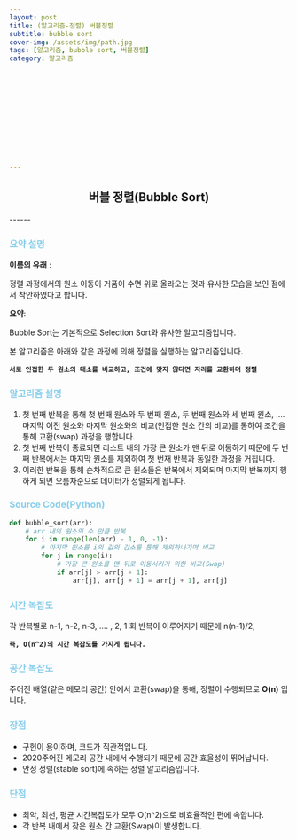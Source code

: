 ```yaml
---
layout: post
title: (알고리즘-정렬) 버블정렬
subtitle: bubble sort
cover-img: /assets/img/path.jpg
tags: [알고리즘, bubble sort, 버블정렬]
category: 알고리즘













---
```


<center>
  <h2>
    버블 정렬(Bubble Sort)
  </h2>
</center>
------

### <span style="color:skyblue">요약 설명</span>

**이름의 유래** : 

정렬 과정에서의 원소 이동이 거품이 수면 위로 올라오는 것과 유사한 모습을 보인 점에서 착안하였다고 합니다.

**요약**:

Bubble Sort는 기본적으로 Selection Sort와 유사한 알고리즘입니다.

본 알고리즘은 아래와 같은 과정에 의해 정렬을 실행하는 알고리즘입니다.

**`서로 인접한 두 원소의 대소를 비교하고, 조건에 맞지 않다면 자리를 교환하며 정렬`** 

### <span style="color:skyblue">알고리즘 설명</span>

1. 첫 번째 반복을 통해 첫 번째 원소와 두 번째 원소, 두 번째 원소와 세 번째 원소, .... 마지막 이전 원소와 마지막 원소와의 비교(인접한 원소 간의 비교)를 통하여 조건을 통해 교환(swap) 과정을 행합니다.
2. 첫 번째 반복이 종료되면 리스트 내의 가장 큰 원소가 맨 뒤로 이동하기 때문에 두 번째 반복에서는 마지막 원소를 제외하여 첫 번재 반복과 동일한 과정을 거칩니다.
3. 이러한 반복을 통해 순차적으로 큰 원소들은 반복에서 제외되며 마지막 반복까지 행하게 되면 오름차순으로 데이터가 정렬되게 됩니다.

### <span style="color:skyblue">Source Code(Python)</span>

```python
def bubble_sort(arr):
  	# arr 내의 원소의 수 만큼 반복
    for i in range(len(arr) - 1, 0, -1):
      	# 마지막 원소를 i의 값의 감소를 통해 제외하나가며 비교
        for j in range(i):
          	# 가장 큰 원소를 맨 뒤로 이동시키기 위한 비교(Swap)
            if arr[j] > arr[j + 1]:
                arr[j], arr[j + 1] = arr[j + 1], arr[j]
```

### <span style="color:skyblue">시간 복잡도</span> ###

각 반복별로 n-1, n-2, n-3, .... , 2, 1 회 반복이 이루어지기 때문에 n(n-1)/2, 

**`즉, O(n^2)의 시간 복잡도를 가지게 됩니다.`** 

### <span style="color:skyblue">공간 복잡도</span> ###

주어진 배열(같은 메모리 공간) 안에서 교환(swap)을 통해, 정렬이 수행되므로 **O(n)** 입니다.

### <span style="color:skyblue">장점</span> ###

- 구현이 용이하며, 코드가 직관적입니다.
- 2020주어진 메모리 공간 내에서 수행되기 때문에 공간 효율성이 뛰어납니다.
- 안정 정렬(stable sort)에 속하는 정렬 알고리즘입니다.

### <span style="color:skyblue">단점</span> ###

- 최악, 최선, 평균 시간복잡도가 모두 O(n^2)으로 비효율적인 편에 속합니다.
- 각 반복 내에서 잦은 원소 간 교환(Swap)이 발생합니다.